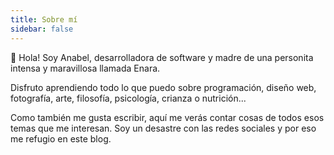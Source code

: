 ```yaml
---
title: Sobre mí
sidebar: false
---
```


<div class="bio">
<Photo class="bio-photo" name="anabel.jpg" alt="foto de perfil" />
<section class="bio-text">
  <p>&#128075; Hola! Soy Anabel, desarrolladora de software y madre de una personita intensa y maravillosa llamada Enara. 
  </p>

  <p>Disfruto aprendiendo todo lo que puedo sobre programación, diseño web, fotografía, arte, filosofía, psicología, crianza o nutrición...</p>

  <p>Como también me gusta escribir, aquí me verás contar cosas de todos esos temas que me interesan. Soy un desastre con las redes sociales y por eso me refugio en este blog.</p>
</section>
</div>
